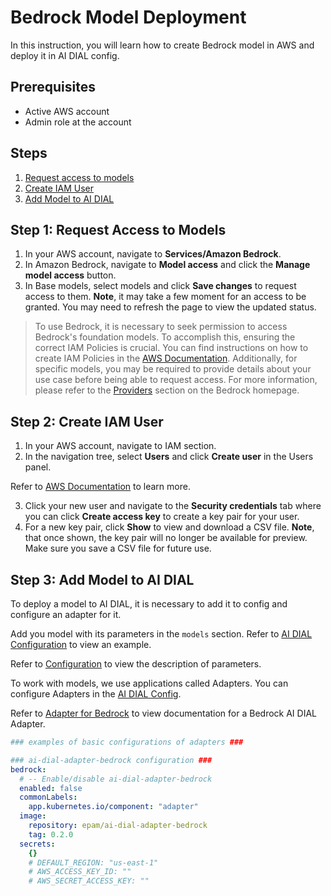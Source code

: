 # Bedrock Model Deployment

In this instruction, you will learn how to create Bedrock model in AWS and deploy it in AI DIAL config.

## Prerequisites

* Active AWS account
* Admin role at the account
  
## Steps

1.	[Request access to models](#step-1-request-access-to-models)
2.	[Create IAM User](#step-2-create-iam-user)
3.	[Add Model to AI DIAL](#step-3-add-model-to-ai-dial)

## Step 1: Request Access to Models

1. In your AWS account, navigate to **Services/Amazon Bedrock**.
2. In Amazon Bedrock, navigate to **Model access** and click the **Manage model access** button.
3. In Base models, select models and click **Save changes** to request access to them. **Note**, it may take a few moment for an access to be granted. You may need to refresh the page to view the updated status.

> To use Bedrock, it is necessary to seek permission to access Bedrock's foundation models. To accomplish this, ensuring the correct IAM Policies is crucial. You can find instructions on how to create IAM Policies in the [AWS Documentation](https://docs.aws.amazon.com/IAM/latest/UserGuide/access_policies_create-console.html). Additionally, for specific models, you may be required to provide details about your use case before being able to request access. For more information, please refer to the [Providers](https://eu-central-1.console.aws.amazon.com/bedrock/home#/providers) section on the Bedrock homepage.

## Step 2: Create IAM User

1. In your AWS account, navigate to IAM section.
2. In the navigation tree, select **Users** and click **Create user** in the Users panel.

  Refer to [AWS Documentation](https://docs.aws.amazon.com/IAM/latest/UserGuide/id_users_create.html) to learn more.

3. Click your new user and navigate to the **Security credentials** tab where you can click **Create access key** to create a key pair for your user.
4. For a new key pair, click **Show** to view and download a CSV file. **Note**, that once shown, the key pair will no longer be available for preview. Make sure you save a CSV file for future use. 

## Step 3: Add Model to AI DIAL

To deploy a model to AI DIAL, it is necessary to add it to config and configure an adapter for it.

Add you model with its parameters in the `models` section. Refer to [AI DIAL Configuration](https://github.com/epam/ai-dial-helm/blob/8a2d6ebe301965ef0e4f06bc5f6e47aadc7b597f/charts/dial/examples/generic/simple/values.yaml#L11) to view an example.

Refer to [Configuration](./configuration.md#core-parameters) to view the description of parameters.

To work with models, we use applications called Adapters. You can configure Adapters in the [AI DIAL Config](https://github.com/epam/ai-dial-helm/blob/8a2d6ebe301965ef0e4f06bc5f6e47aadc7b597f/charts/dial/examples/generic/simple/values.yaml#L114).

Refer to [Adapter for Bedrock](https://github.com/epam/ai-dial-adapter-bedrock) to view documentation for a Bedrock AI DIAL Adapter.

```yaml
### examples of basic configurations of adapters ###

### ai-dial-adapter-bedrock configuration ###
bedrock:
  # -- Enable/disable ai-dial-adapter-bedrock
  enabled: false
  commonLabels:
    app.kubernetes.io/component: "adapter"
  image:
    repository: epam/ai-dial-adapter-bedrock
    tag: 0.2.0
  secrets:
    {}
    # DEFAULT_REGION: "us-east-1"
    # AWS_ACCESS_KEY_ID: ""
    # AWS_SECRET_ACCESS_KEY: ""

```

